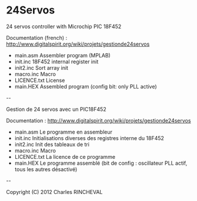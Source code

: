 24Servos
========

24 servos controller with Microchip PIC 18F452

Documentation (french) : http://www.digitalspirit.org/wiki/projets/gestionde24servos

- main.asm	    Assembler program (MPLAB)
- init.inc	    18F452 internal register init
- init2.inc	    Sort array init
- macro.inc	    Macro
- LICENCE.txt	License
- main.HEX	    Assembled program (config bit: only PLL active)

--

Gestion de 24 servos avec un PIC18F452

Documentation : http://www.digitalspirit.org/wiki/projets/gestionde24servos

- main.asm	    Le programme en assembleur
- init.inc	    Initialisations diverses des registres interne du 18F452
- init2.inc	    Init des tableaux de tri
- macro.inc	    Macro
- LICENCE.txt	La licence de ce programme
- main.HEX	    Le programme assemblé (bit de config : oscillateur PLL actif, tous les autres désactivé)

--

Copyright (C) 2012 Charles RINCHEVAL

